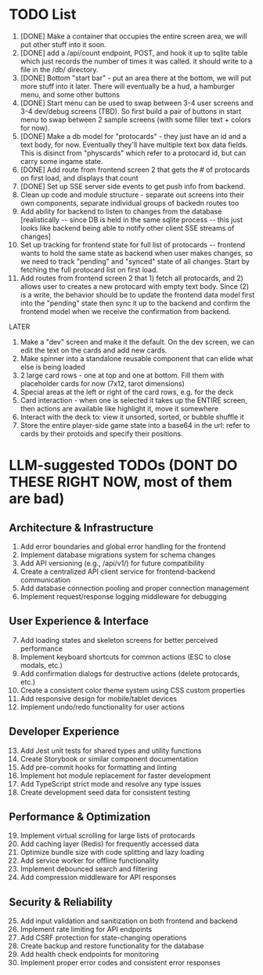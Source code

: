 # TODO List

1. [DONE] Make a container that occupies the entire screen area, we will put other stuff into it soon.
2. [DONE] add a /api/count endpoint, POST, and hook it up to sqlite table which just records the number of times it was called. it should write to a file in the /db/ directory.
3. [DONE] Bottom "start bar" - put an area there at the bottom, we will put more stuff into it later. There will eventually be a hud, a hamburger menu, and some other buttons
4. [DONE] Start menu can be used to swap between 3-4 user screens and 3-4 dev/debug screens (TBD). So first build a pair of buttons in start menu to swap between 2 sample screens (with some filler text + colors for now).
5. [DONE] Make a db model for "protocards" - they just have an id and a text body, for now. Eventually they'll have multiple text box data fields. This is disinct from "physcards" which refer to a protocard id, but can carry some ingame state.
6. [DONE] Add route from frontend screen 2 that gets the # of protocards on first load, and displays that count
7. [DONE] Set up SSE server side events to get push info from backend.
8. Clean up code and module structure - separate out screens into their own components, separate individual groups of backedn routes too
9. Add ability for backend to listen to changes from the database [realistically -- since DB is held in the same sqlite process -- this just looks like backend being able to notify other client SSE streams of changes]
10. Set up tracking for frontend state for full list of protocards -- frontend wants to hold the same state as backend when user makes changes, so we need to track "pending" and "synced" state of all changes. Start by fetching the full protocard list on first load.
11. Add routes from frontend screen 2 that 1) fetch all protocards, and 2) allows user to creates a new protocard with empty text body. Since (2) is a write, the behavior should be to update the frontend data model first into the "pending" state then sync it up to the backend and confirm the frontend model when we receive the confirmation from backend.

LATER

1. Make a "dev" screen and make it the default. On the dev screen, we can edit the text on the cards and add new cards.
2. Make spinner into a standalone reusable component that can elide what else is being loaded
3. 2 large card rows - one at top and one at bottom. Fill them with placeholder cards for now (7x12, tarot dimensions)
4. Special areas at the left or right of the card rows, e.g. for the deck
5. Card interaction - when one is selected it takes up the ENTIRE screen, then actions are available like highlight it, move it somewhere
6. Interact with the deck to: view it unsorted, sorted, or bubble shuffle it
7. Store the entire player-side game state into a base64 in the url: refer to cards by their protoids and specify their positions.

# LLM-suggested TODOs (DONT DO THESE RIGHT NOW, most of them are bad)

## Architecture & Infrastructure

1. Add error boundaries and global error handling for the frontend
2. Implement database migrations system for schema changes
3. Add API versioning (e.g., /api/v1/) for future compatibility
4. Create a centralized API client service for frontend-backend communication
5. Add database connection pooling and proper connection management
6. Implement request/response logging middleware for debugging

## User Experience & Interface

7. Add loading states and skeleton screens for better perceived performance
8. Implement keyboard shortcuts for common actions (ESC to close modals, etc.)
9. Add confirmation dialogs for destructive actions (delete protocards, etc.)
10. Create a consistent color theme system using CSS custom properties
11. Add responsive design for mobile/tablet devices
12. Implement undo/redo functionality for user actions

## Developer Experience

13. Add Jest unit tests for shared types and utility functions
14. Create Storybook or similar component documentation
15. Add pre-commit hooks for formatting and linting
16. Implement hot module replacement for faster development
17. Add TypeScript strict mode and resolve any type issues
18. Create development seed data for consistent testing

## Performance & Optimization

19. Implement virtual scrolling for large lists of protocards
20. Add caching layer (Redis) for frequently accessed data
21. Optimize bundle size with code splitting and lazy loading
22. Add service worker for offline functionality
23. Implement debounced search and filtering
24. Add compression middleware for API responses

## Security & Reliability

25. Add input validation and sanitization on both frontend and backend
26. Implement rate limiting for API endpoints
27. Add CSRF protection for state-changing operations
28. Create backup and restore functionality for the database
29. Add health check endpoints for monitoring
30. Implement proper error codes and consistent error responses
